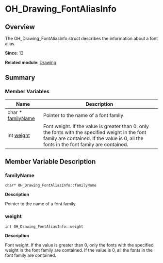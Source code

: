 # OH_Drawing_FontAliasInfo


## Overview

The OH_Drawing_FontAliasInfo struct describes the information about a font alias.

**Since**: 12

**Related module**: [Drawing](_drawing.md)


## Summary


### Member Variables

| Name| Description| 
| -------- | -------- |
| char \* [familyName](#familyname) | Pointer to the name of a font family. | 
| int [weight](#weight) | Font weight. If the value is greater than 0, only the fonts with the specified weight in the font family are contained. If the value is 0, all the fonts in the font family are contained. | 


## Member Variable Description


### familyName

```
char* OH_Drawing_FontAliasInfo::familyName
```
**Description**

Pointer to the name of a font family.


### weight

```
int OH_Drawing_FontAliasInfo::weight
```
**Description**

Font weight. If the value is greater than 0, only the fonts with the specified weight in the font family are contained. If the value is 0, all the fonts in the font family are contained.
